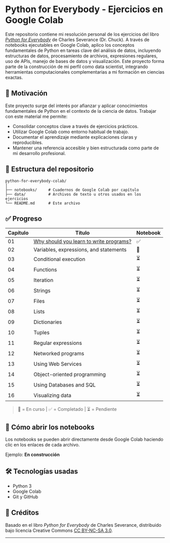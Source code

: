 # Python for Everybody - Ejercicios en Google Colab

Este repositorio contiene mi resolución personal de los ejercicios del libro [*Python for Everybody*](https://www.py4e.com/) de Charles Severance (Dr. Chuck). A través de notebooks ejecutables en Google Colab, aplico los conceptos fundamentales de Python en tareas clave del análisis de datos, incluyendo estructuras de datos, procesamiento de archivos, expresiones regulares, uso de APIs, manejo de bases de datos y visualización. Este proyecto forma parte de la construcción de mi perfil como data scientist, integrando herramientas computacionales complementarias a mi formación en ciencias exactas.

## 🧠 Motivación

Este proyecto surge del interés por afianzar y aplicar conocimientos fundamentales de Python en el contexto de la ciencia de datos. Trabajar con este material me permite:

- Consolidar conceptos clave a través de ejercicios prácticos.
- Utilizar Google Colab como entorno habitual de trabajo.
- Documentar el aprendizaje mediante explicaciones claras y reproducibles.
- Mantener una referencia accesible y bien estructurada como parte de mi desarrollo profesional.

## 📂 Estructura del repositorio

```text
python-for-everybody-colab/
│
├── notebooks/     # Cuadernos de Google Colab por capítulo
├── data/          # Archivos de texto u otros usados en los ejercicios
└── README.md      # Este archivo
```

## ✅ Progreso

| Capítulo | Título                                          | Notebook  |
|----------|-------------------------------------------------|-----------|
| 01       | [Why should you learn to write programs?](https://github.com/alerods-ds/python-for-everybody-colab/blob/main/notebooks/chapter_01.ipynb)         | ✅        | 
| 02       | Variables, expressions, and statements          | 🔄        |
| 03       | Conditional execution                           | ⏳        |
| 04       | Functions                                       | ⏳        |
| 05       | Iteration                                       | ⏳        |
| 06       | Strings                                         | ⏳        |
| 07       | Files                                           | ⏳        |
| 08       | Lists                                           | ⏳        |
| 09       | Dictionaries                                    | ⏳        |
| 10       | Tuples                                          | ⏳        |
| 11       | Regular expressions                             | ⏳        |
| 12       | Networked programs                              | ⏳        |
| 13       | Using Web Services                              | ⏳        |
| 14       | Object-oriented programming                     | ⏳        |
| 15       | Using Databases and SQL                         | ⏳        |
| 16       | Visualizing data                                | ⏳        |

> 🔄 = En curso | ✅ = Completado | ⏳ = Pendiente

## 🚀 Cómo abrir los notebooks

Los notebooks se pueden abrir directamente desde Google Colab haciendo clic en los enlaces de cada archivo.

Ejemplo:  **En construcción**

## 🛠 Tecnologías usadas

- Python 3
- Google Colab
- Git y GitHub

## 📌 Créditos

Basado en el libro *Python for Everybody* de Charles Severance, distribuido bajo licencia Creative Commons [CC BY-NC-SA 3.0](https://creativecommons.org/licenses/by-nc-sa/3.0/).

---
